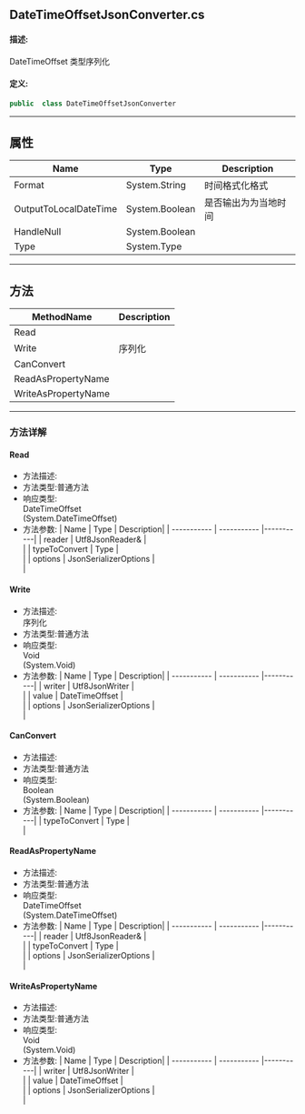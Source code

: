 ## DateTimeOffsetJsonConverter.cs 


#### 描述:


DateTimeOffset 类型序列化


#### 定义: 
``` csharp
public  class DateTimeOffsetJsonConverter
```
---
## 属性 
| Name      | Type | Description|
| ----------- | ----------- |-----------|
|     Format |  System.String | 时间格式化格式 |
|     OutputToLocalDateTime |  System.Boolean | 是否输出为为当地时间 |
|     HandleNull |  System.Boolean |  |
|     Type |  System.Type |  |
---
## 方法 
| MethodName      | Description | 
| ----------- | ----------- |
| Read |  |
| Write | 序列化 |
| CanConvert |  |
| ReadAsPropertyName |  |
| WriteAsPropertyName |  |
---
### 方法详解 
####  Read
* 方法描述:<br> 
* 方法类型:普通方法
* 响应类型:<br> DateTimeOffset <br> (System.DateTimeOffset)
* 方法参数:
| Name      | Type | Description|
| ----------- | ----------- |-----------|
| reader | Utf8JsonReader& |<br> |
| typeToConvert | Type |<br> |
| options | JsonSerializerOptions |<br> |
####  Write
* 方法描述:<br> 序列化
* 方法类型:普通方法
* 响应类型:<br> Void <br> (System.Void)
* 方法参数:
| Name      | Type | Description|
| ----------- | ----------- |-----------|
| writer | Utf8JsonWriter |<br> |
| value | DateTimeOffset |<br> |
| options | JsonSerializerOptions |<br> |
####  CanConvert
* 方法描述:<br> 
* 方法类型:普通方法
* 响应类型:<br> Boolean <br> (System.Boolean)
* 方法参数:
| Name      | Type | Description|
| ----------- | ----------- |-----------|
| typeToConvert | Type |<br> |
####  ReadAsPropertyName
* 方法描述:<br> 
* 方法类型:普通方法
* 响应类型:<br> DateTimeOffset <br> (System.DateTimeOffset)
* 方法参数:
| Name      | Type | Description|
| ----------- | ----------- |-----------|
| reader | Utf8JsonReader& |<br> |
| typeToConvert | Type |<br> |
| options | JsonSerializerOptions |<br> |
####  WriteAsPropertyName
* 方法描述:<br> 
* 方法类型:普通方法
* 响应类型:<br> Void <br> (System.Void)
* 方法参数:
| Name      | Type | Description|
| ----------- | ----------- |-----------|
| writer | Utf8JsonWriter |<br> |
| value | DateTimeOffset |<br> |
| options | JsonSerializerOptions |<br> |
